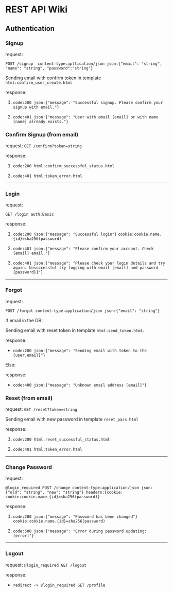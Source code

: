 # REST API Wiki

## Authentication

### Signup

request:

`POST /signup  content-type:apllication/json json:{"email": "string", "name": "string", "password":"string"}`

Sending email with confirm token in template `html:confirm_user_create.html`

response: 

1) `code:200 json:{"message": "Successful signup. Please confirm your signup with email."}`

2) `code:401 json:{"message": "User with email [email] or with name [name] already exists."}`


### Confirm Signup (from email)

request:
`GET /confirm?token=string`

response: 
1) `code:200 html:confirm_successful_status.html`

2) `code:401 html:token_error.html` 
____
### Login

request:

`GET /login auth:Basic`

response:

1) `code:200 json:{"message": "Successful login"}`
`cookie:cookie.name.{id}=sha256(password)`

2) `code:401 json:{"message": "Please confirm your account. Check [email] email."}`

3) `code:401 json:{"message": "Please check your login details and try again. Unsuccessful try logging with email [email] and password [password}]"}`



___
### Forgot

request:

`POST /forgot content-type:application/json json:{"email": "string"}` 

If email in the DB:

Sending email with reset token in template `html:send_token.html`.

response:

 - `code:200 json:{"message": "Sending email with token to the [user.email]"}`


Else:

response:

 - `code:400 json:{"message": "Unknown email address [email]"}`

### Reset (from email)

request:
`GET /reset?token=string`

Sending email with new password in template `reset_pass.html`

response:

1) `code:200 html:reset_successful_status.html`

2) `code:401 html:token_error.html`

___
### Change Password

request:

`@login_required POST /change content-type:application/json json:{"old": "string", "new": "string"} headers:{cookie: cookie:cookie.name.{id}=sha256(password)}`

response:

1) `code:200 json:{"message": "Password has benn changed"}`
`cookie:cookie.name.{id}=sha256(password)`

2) `code:500 json:{"message": "Error during password updating: [error]"}`

___
### Logout

request:
`@login_required GET /logout`

response:

 - `redirect -> @login_required GET /profile`
